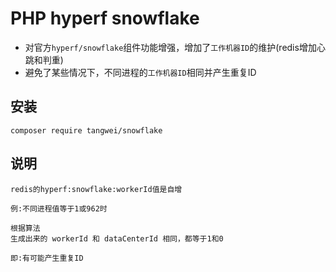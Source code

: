 # PHP hyperf snowflake


- 对官方`hyperf/snowflake`组件功能增强，增加了`工作机器ID`的维护(redis增加心跳和判重)
- 避免了某些情况下，不同进程的`工作机器ID`相同并产生重复ID

## 安装

```
composer require tangwei/snowflake
```

## 说明

```
redis的hyperf:snowflake:workerId值是自增

例:不同进程值等于1或962时

根据算法
生成出来的 workerId 和 dataCenterId 相同，都等于1和0

即:有可能产生重复ID
```

